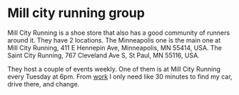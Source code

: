 # Mill city running group

Mill City Running is a shoe store that also has a good community of runners around it. They have 2 locations. The Minneapolis one is the main one at Mill City Running, 411 E Hennepin Ave, Minneapolis, MN 55414, USA. The Saint City Running, 767 Cleveland Ave S, St Paul, MN 55116, USA.

They host a couple of events weekly. One of them is at Mill City Running every Tuesday at 6pm. From [work](keg:private/1113) I only need like 30 minutes to find my car, drive there, and change.
